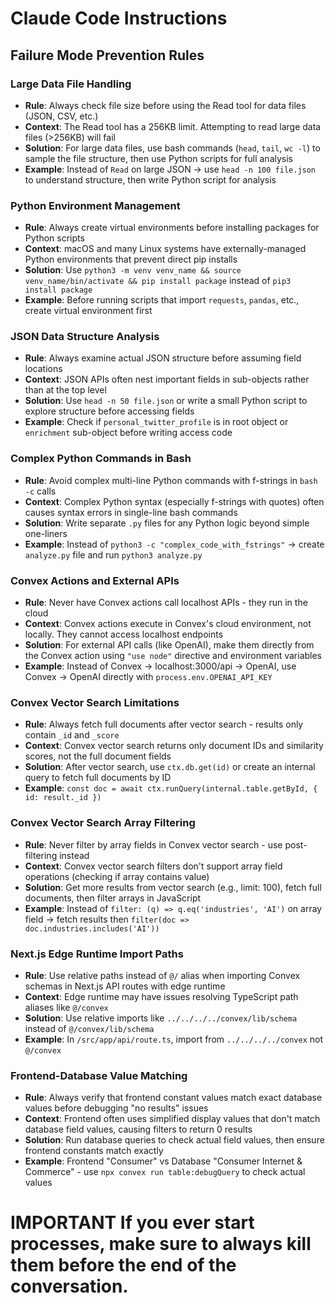 # Claude Code Instructions

## Failure Mode Prevention Rules

### Large Data File Handling

- **Rule**: Always check file size before using the Read tool for data files (JSON, CSV, etc.)
- **Context**: The Read tool has a 256KB limit. Attempting to read large data files (>256KB) will fail
- **Solution**: For large data files, use bash commands (`head`, `tail`, `wc -l`) to sample the file structure, then use Python scripts for full analysis
- **Example**: Instead of `Read` on large JSON → use `head -n 100 file.json` to understand structure, then write Python script for analysis

### Python Environment Management

- **Rule**: Always create virtual environments before installing packages for Python scripts
- **Context**: macOS and many Linux systems have externally-managed Python environments that prevent direct pip installs
- **Solution**: Use `python3 -m venv venv_name && source venv_name/bin/activate && pip install package` instead of `pip3 install package`
- **Example**: Before running scripts that import `requests`, `pandas`, etc., create virtual environment first

### JSON Data Structure Analysis

- **Rule**: Always examine actual JSON structure before assuming field locations
- **Context**: JSON APIs often nest important fields in sub-objects rather than at the top level
- **Solution**: Use `head -n 50 file.json` or write a small Python script to explore structure before accessing fields
- **Example**: Check if `personal_twitter_profile` is in root object or `enrichment` sub-object before writing access code

### Complex Python Commands in Bash

- **Rule**: Avoid complex multi-line Python commands with f-strings in `bash -c` calls
- **Context**: Complex Python syntax (especially f-strings with quotes) often causes syntax errors in single-line bash commands
- **Solution**: Write separate `.py` files for any Python logic beyond simple one-liners
- **Example**: Instead of `python3 -c "complex_code_with_fstrings"` → create `analyze.py` file and run `python3 analyze.py`

### Convex Actions and External APIs

- **Rule**: Never have Convex actions call localhost APIs - they run in the cloud
- **Context**: Convex actions execute in Convex's cloud environment, not locally. They cannot access localhost endpoints
- **Solution**: For external API calls (like OpenAI), make them directly from the Convex action using `"use node"` directive and environment variables
- **Example**: Instead of Convex → localhost:3000/api → OpenAI, use Convex → OpenAI directly with `process.env.OPENAI_API_KEY`

### Convex Vector Search Limitations

- **Rule**: Always fetch full documents after vector search - results only contain `_id` and `_score`
- **Context**: Convex vector search returns only document IDs and similarity scores, not the full document fields
- **Solution**: After vector search, use `ctx.db.get(id)` or create an internal query to fetch full documents by ID
- **Example**: `const doc = await ctx.runQuery(internal.table.getById, { id: result._id })`

### Convex Vector Search Array Filtering

- **Rule**: Never filter by array fields in Convex vector search - use post-filtering instead
- **Context**: Convex vector search filters don't support array field operations (checking if array contains value)
- **Solution**: Get more results from vector search (e.g., limit: 100), fetch full documents, then filter arrays in JavaScript
- **Example**: Instead of `filter: (q) => q.eq('industries', 'AI')` on array field → fetch results then `filter(doc => doc.industries.includes('AI'))`

### Next.js Edge Runtime Import Paths

- **Rule**: Use relative paths instead of `@/` alias when importing Convex schemas in Next.js API routes with edge runtime
- **Context**: Edge runtime may have issues resolving TypeScript path aliases like `@/convex`
- **Solution**: Use relative imports like `../../../../convex/lib/schema` instead of `@/convex/lib/schema`
- **Example**: In `/src/app/api/route.ts`, import from `../../../../convex` not `@/convex`

### Frontend-Database Value Matching

- **Rule**: Always verify that frontend constant values match exact database values before debugging "no results" issues
- **Context**: Frontend often uses simplified display values that don't match database field values, causing filters to return 0 results
- **Solution**: Run database queries to check actual field values, then ensure frontend constants match exactly
- **Example**: Frontend "Consumer" vs Database "Consumer Internet & Commerce" - use `npx convex run table:debugQuery` to check actual values

# IMPORTANT If you ever start processes, make sure to always kill them before the end of the conversation.
